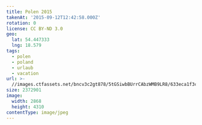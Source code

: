 ```yaml
---
title: Polen 2015
takenAt: '2015-09-12T12:42:58.000Z'
rotation: 0
license: CC BY-ND 3.0
geo:
  lat: 54.447333
  lng: 18.579
tags:
  - polen
  - poland
  - urlaub
  - vacation
url: >-
  //images.ctfassets.net/bncv3c2gt878/5tGSiwbBUrrCAbzWMB9LR8/633eca1f3cbadd0bc6d499232e121b53/polen-2015_25328951313_o
size: 2372901
image:
  width: 2868
  height: 4310
contentType: image/jpeg
---
```


